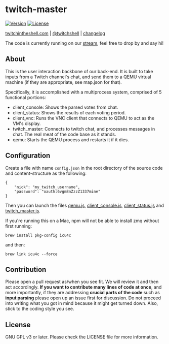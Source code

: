 # twitch-master
[![Version](https://img.shields.io/badge/version-0.0.5-green.svg)](VERSION.md)
[![License](https://img.shields.io/badge/license-GNU%20GPL%20v3%2B-blue.svg)](LICENSE)

[twitchintheshell.com](http://twitchintheshell.com/) | [@twitchshell](https://twitter.com/twitchshell) | [changelog](VERSION.md)

The code is currently running on our [stream](http://www.twitch.tv/twitchinstallsarchlinux), feel free to drop by and say hi!


## About

This is the user interaction backbone of our back-end. It is built to take inputs from a Twitch channel's chat, and send them to a QEMU virtual machine (if they are appropriate, see map.json for that).


Specifically, it is accomplished with a multiprocess system, comprised of 5 functional portions:

* client_console: Shows the parsed votes from chat.
* client_status: Shows the results of each voting period.
* client_vnc: Runs the VNC client that connects to QEMU to act as the VM's display.
* twitch_master: Connects to twitch chat, and processes messages in chat. The real meat of the code base as it stands.
* qemu: Starts the QEMU process and restarts it if it dies.


## Configuration

Create a file with name `config.json` in the root directory of the source code and content-structure as the following:

```
{
    "nick": "my_twitch_username",
    "password": "oauth:6vgm8nZzzZ1337mine"
}
```

Then you can launch the files [qemu.js](qemu.js), [client_console.js](client_console.js), [client_status.js](client_status.js) and [twitch_master.js](twitch_master.js).

If you're running this on a Mac, npm will not be able to install zmq without first running:

`brew install pkg-config icu4c`

and then:

`brew link icu4c --force`


## Contribution

Please open a pull request as/when you see fit. We will review it and then act accordingly.
**If you want to contribute many lines of code at once**, and more importantly, if they are addressing **crucial parts of the code** such as **input parsing** please open up an issue first for discussion. Do not proceed into writing what you got in mind because it might get turned down.
Also, stick to the coding style you see.


## License

GNU GPL v3 or later. Please check the LICENSE file for more information.
